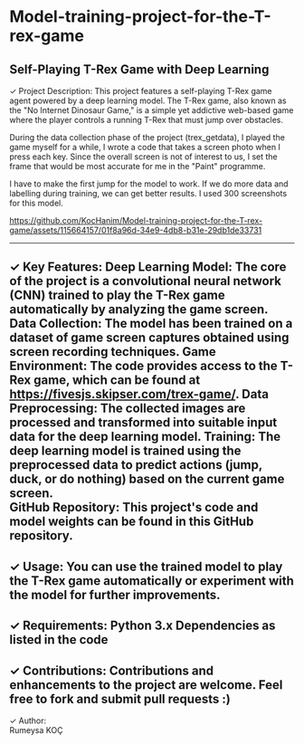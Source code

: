# Model-training-project-for-the-T-rex-game
Self-Playing T-Rex Game with Deep Learning  
--------------------------------------------------------------------------------------------------
✓ Project Description: 
This project features a self-playing T-Rex game agent powered by a deep learning model. 
The T-Rex game, also known as the "No Internet Dinosaur Game," is a simple yet addictive web-based game where the player controls a running T-Rex that must jump over obstacles.
 
During the data collection phase of the project (trex_getdata), I played the game myself for a while, I wrote a code that takes a screen photo when I press each key.
Since the overall screen is not of interest to us, I set the frame that would be most accurate for me in the "Paint" programme.


I have to make the first jump for the model to work. 
If we do more data and labelling during training, we can get better results. I used 300 screenshots for this model.

https://github.com/KocHanim/Model-training-project-for-the-T-rex-game/assets/115664157/01f8a96d-34e9-4db8-b31e-29db1de33731

--------------------------------------------------------------------------------------------------
✓ Key Features: 
Deep Learning Model: The core of the project is a convolutional neural network (CNN) trained to play the T-Rex game automatically by analyzing the game screen. 
Data Collection: The model has been trained on a dataset of game screen captures obtained using screen recording techniques.
Game Environment: The code provides access to the T-Rex game, which can be found at https://fivesjs.skipser.com/trex-game/. 
Data Preprocessing: The collected images are processed and transformed into suitable input data for the deep learning model.
Training: The deep learning model is trained using the preprocessed data to predict actions (jump, duck, or do nothing) based on the current game screen.  
GitHub Repository: This project's code and model weights can be found in this GitHub repository.
--------------------------------------------------------------------------------------------------
✓ Usage: 
You can use the trained model to play the T-Rex game automatically or experiment with the model for further improvements.
--------------------------------------------------------------------------------------------------
✓ Requirements: 
Python 3.x Dependencies as listed in the code
--------------------------------------------------------------------------------------------------
✓ Contributions: 
Contributions and enhancements to the project are welcome. Feel free to fork and submit pull requests :)
--------------------------------------------------------------------------------------------------
✓ Author:  
Rumeysa KOÇ
